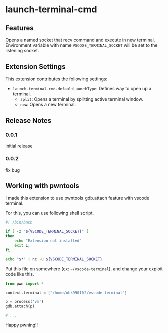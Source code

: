 # launch-terminal-cmd

## Features

Opens a named socket that recv command and execute in new terminal. 
Environment variable with name `VSCODE_TERMINAL_SOCKET` will be set to the listening socket. 

## Extension Settings
This extension contributes the following settings:

* `launch-terminal-cmd.defaultLaunchType`: Defines way to open up a terminal. 
    * `split`: Opens a terminal by splitting active terminal window. 
    * `new`: Opens a new terminal. 

## Release Notes

### 0.0.1
initial release

### 0.0.2
fix bug

## Working with pwntools
I made this extension to use pwntools gdb.attach feature with vscode terminal. 

For this, you can use following shell script. 
```bash
#! /bin/bash

if [ -z "${VSCODE_TERMINAL_SOCKET}" ]
then
    echo "Extension not installed"
    exit 1;
fi

echo "$*" | nc -U ${VSCODE_TERMINAL_SOCKET}
```

Put this file on somewhere (ex: `~/vscode-terminal`), and change your exploit code like this. 

```python
from pwn import *

context.terminal = ["/home/ohk990102/vscode-terminal"]

p = process('vm')
gdb.attach(p)

# ...
```

Happy pwning!!